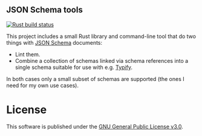## JSON Schema tools

[![Rust build status](https://img.shields.io/github/actions/workflow/status/travisbrown/json-schema-tools/ci.yaml?branch=main)](https://github.com/travisbrown/json-schema-tools/actions)

This project includes a small Rust library and command-line tool that do two things with [JSON Schema][json-schemas] documents:

* Lint them.
* Combine a collection of schemas linked via schema references into a single schema suitable for use with e.g. [Typify][typify].

In both cases only a small subset of schemas are supported (the ones I need for my own use cases).

# License
This software is published under the [GNU General Public License v3.0][gplv3].

[gplv3]: https://www.gnu.org/licenses/gpl-3.0.en.html
[json-schemas]: https://json-schema.org/
[typify]: https://github.com/oxidecomputer/typify

